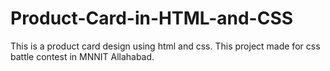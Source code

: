﻿# Product-Card-in-HTML-and-CSS
This is a product card design using html and css.
This project made for css battle contest in MNNIT Allahabad.

